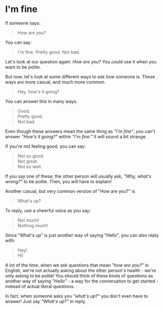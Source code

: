 # I'm fine

If someone says:
> How are you?

You can say:
> I'm fine.
> Pretty good.
> Not bad.

Let's look at our question again: _How are you?_ You could use it when you want to be polite.

But now, let's look at some different ways to ask how someone is. These ways are more casual, and much more common.

> Hey, how's it going?

You can answer this in many ways.
> Good.\
> Pretty good.\
> Not bad.

Even though these answers mean the same thing as _"I'm fine"_, you can't answer _"How's it going?"_ within _"I'm fine."_ It will sound a bit strange.

If you're not feeling good, you can say:
> Not so good.\
> Not great.\
> Not so well.

If you say one of these, the other person will usually ask, _"Why, what's wrong?"_ to be polite. Then, you will have to explain!

Another casual, but very common version of "How are you?" is
> What's up?

To reply, use a cheerful voice as you say:
> Not much!\
> Nothing much!

Since "What's up" is just another way of saying "Hello", you can also reply with:
> Hey!\
> Hi!

A lot of the time, when we ask questions that mean _"how are you?"_ in English, we're not actually asking about the other person's health - we're only asking to be polite! You should think of these kinds of questions as another way of saying _"Hello"_ - a way for the conversation to get started - instead of actual literal questions.

In fact, when someone asks you _"what's up?"_ you don't even have to answer! Just say _"What's up?"_ in reply.

